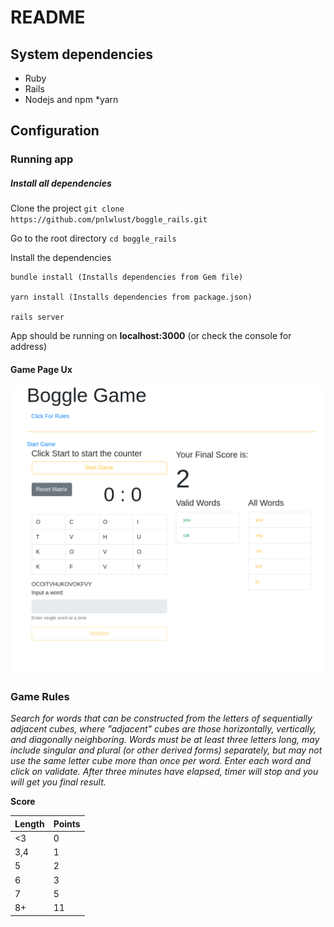 # README

## System dependencies

* Ruby
* Rails 
* Nodejs  and npm
*yarn

## Configuration

### Running app

##### Install all dependencies
Clone the project
`git clone  https://github.com/pnlwlust/boggle_rails.git`

Go to the root directory
`cd boggle_rails`

Install the dependencies 

```
bundle install (Installs dependencies from Gem file)

yarn install (Installs dependencies from package.json)

rails server
```

App should be running on **localhost:3000** (or check the console for address)


#### Game Page Ux
![Game Page](/public/boggle_game_page.png)


### Game Rules

*Search for words that can be constructed from the letters of sequentially adjacent cubes,
where "adjacent" cubes are those horizontally, vertically, and diagonally neighboring.
Words must be at least three letters long, may include singular and plural (or other derived forms) separately,
but may not use the same letter cube more than once per word. Enter each word and click on validate.
After three minutes have elapsed, timer will stop and you will get you final result.*

**Score**

Length | Points
------- | -------
<3      |  0
3,4      | 1
5        | 2
6         | 3
7         | 5
8+        | 11
